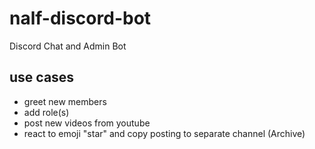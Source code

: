 # nalf-discord-bot

Discord Chat and Admin Bot

## use cases

* greet new members
* add role(s)
* post new videos from youtube
* react to emoji "star" and copy posting to separate channel (Archive)
